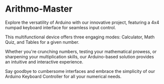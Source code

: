 # Arithmo-Master

Explore the versatility of Arduino with our innovative project, featuring a 4x4 numpad keyboard interface for seamless input control.

This multifunctional device offers three engaging modes: Calculator, Math Quiz, and Tables for a given number. 

Whether you're crunching numbers, testing your mathematical prowess, or sharpening your multiplication skills, our Arduino-based solution provides an intuitive and interactive experience.

Say goodbye to cumbersome interfaces and embrace the simplicity of our Arduino Keyboard Controller for all your numerical needs.